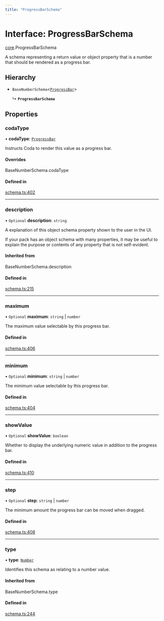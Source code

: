 ```yaml
---
title: "ProgressBarSchema"
---
```

# Interface: ProgressBarSchema

[core](../modules/core.md).ProgressBarSchema

A schema representing a return value or object property that is a number that should
be rendered as a progress bar.

## Hierarchy

- `BaseNumberSchema`<[`ProgressBar`](../enums/core.ValueHintType.md#progressbar)\>

  ↳ **`ProgressBarSchema`**

## Properties

### codaType

• **codaType**: [`ProgressBar`](../enums/core.ValueHintType.md#progressbar)

Instructs Coda to render this value as a progress bar.

#### Overrides

BaseNumberSchema.codaType

#### Defined in

[schema.ts:402](https://github.com/coda/packs-sdk/blob/main/schema.ts#L402)

___

### description

• `Optional` **description**: `string`

A explanation of this object schema property shown to the user in the UI.

If your pack has an object schema with many properties, it may be useful to
explain the purpose or contents of any property that is not self-evident.

#### Inherited from

BaseNumberSchema.description

#### Defined in

[schema.ts:215](https://github.com/coda/packs-sdk/blob/main/schema.ts#L215)

___

### maximum

• `Optional` **maximum**: `string` \| `number`

The maximum value selectable by this progress bar.

#### Defined in

[schema.ts:406](https://github.com/coda/packs-sdk/blob/main/schema.ts#L406)

___

### minimum

• `Optional` **minimum**: `string` \| `number`

The minimum value selectable by this progress bar.

#### Defined in

[schema.ts:404](https://github.com/coda/packs-sdk/blob/main/schema.ts#L404)

___

### showValue

• `Optional` **showValue**: `boolean`

Whether to display the underlying numeric value in addition to the progress bar.

#### Defined in

[schema.ts:410](https://github.com/coda/packs-sdk/blob/main/schema.ts#L410)

___

### step

• `Optional` **step**: `string` \| `number`

The minimum amount the progress bar can be moved when dragged.

#### Defined in

[schema.ts:408](https://github.com/coda/packs-sdk/blob/main/schema.ts#L408)

___

### type

• **type**: [`Number`](../enums/core.ValueType.md#number)

Identifies this schema as relating to a number value.

#### Inherited from

BaseNumberSchema.type

#### Defined in

[schema.ts:244](https://github.com/coda/packs-sdk/blob/main/schema.ts#L244)
